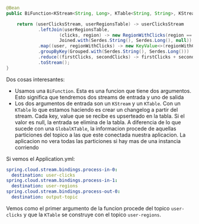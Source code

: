 ```java
@Bean
public BiFunction<KStream<String, Long>, KTable<String, String>, KStream<String, Long>> process() {

	return (userClicksStream, userRegionsTable) -> userClicksStream
			.leftJoin(userRegionsTable,
					(clicks, region) -> new RegionWithClicks(region == null ? "UNKNOWN" : region, clicks),
					Joined.with(Serdes.String(), Serdes.Long(), null))
			.map((user, regionWithClicks) -> new KeyValue<>(regionWithClicks.getRegion(), regionWithClicks.getClicks()))
			.groupByKey(Grouped.with(Serdes.String(), Serdes.Long()))
			.reduce((firstClicks, secondClicks) -> firstClicks + secondClicks)
			.toStream();
}
```

Dos cosas interesantes:

- Usamos una `BiFunction`. Esta es una funcion que tiene dos argumentos. Esto significa que tendremos dos streams de entrada y uno de salida
- Los dos argumentos de entrada son un `KStream` y un `KTable`. Con un `KTable` lo que estamos haciendo es crear un changelog a partir del stream. Cada key, value que se recibe es upserteado en la tabla. Si el valor es null, la entrada se elimina de la tabla. A diferencia de lo que sucede con una `GlobalKTable`, la informacion procede de aquellas particiones del topico a las que este conectada nuestra aplicacion. La aplicacion no vera todas las particiones si hay mas de una instancia corriendo
	
	
Si vemos el Application.yml:

```yml
spring.cloud.stream.bindings.process-in-0:
  destination: user-clicks
spring.cloud.stream.bindings.process-in-1:
  destination: user-regions
spring.cloud.stream.bindings.process-out-0:
  destination: output-topic
```

Vemos como el primer argumento de la funcion procede del topico `user-clicks` y que la `KTable` se construye con el topico `user-regions`.